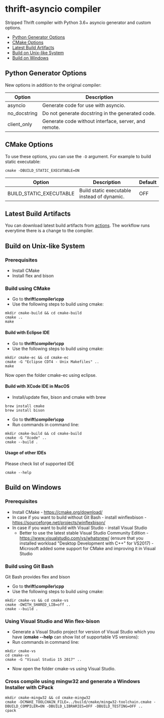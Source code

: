 # thrift-asyncio compiler

Stripped Thrift compiler with Python 3.6+ asyncio generator and custom options.

<!-- TOC -->

- [Python Generator Options](#python-generator-options)
- [CMake Options](#cmake-options)
- [Latest Build Artifacts](#latest-build-artifacts)
- [Build on Unix-like System](#build-on-unix-like-system)
- [Build on Windows](#build-on-windows)

<!-- /TOC -->

## Python Generator Options

New options in addition to the original compiler:

| Option       | Description                                          |
|--------------|------------------------------------------------------|
| asyncio      | Generate code for use with asyncio.                  | 
| no_docstring | Do not generate docstring in the generated code.     | 
| client_only  | Generate code without interface, server, and remote. |

## CMake Options

To use these options, you can use the `-D` argument. For example to build static executable:

```
cmake -DBUILD_STATIC_EXECUTABLE=ON
```

| Option                  | Description                                 | Default |
|-------------------------|---------------------------------------------|---------|
| BUILD_STATIC_EXECUTABLE | Build static executable instead of dynamic. | OFF     |


## Latest Build Artifacts

You can download latest build artifacts from [actions](https://github.com/Shivelight/thrift-asyncio/actions). The workflow runs everytime there is a change to the compiler.

## Build on Unix-like System

### Prerequisites
- Install CMake
- Install flex and bison

### Build using CMake

- Go to **thrift\compiler\cpp**
- Use the following steps to build using cmake:

```
mkdir cmake-build && cd cmake-build
cmake ..
make
```

#### Build with Eclipse IDE

- Go to **thrift\compiler\cpp**
- Use the following steps to build using cmake:

```
mkdir cmake-ec && cd cmake-ec
cmake -G "Eclipse CDT4 - Unix Makefiles" ..
make
```

Now open the folder cmake-ec using eclipse.

#### Build with XCode IDE in MacOS

- Install/update flex, bison and cmake with brew

```
brew install cmake
brew install bison
```

- Go to **thrift\compiler\cpp**
- Run commands in command line:

```
mkdir cmake-build && cd cmake-build
cmake -G "Xcode" ..
cmake --build .
```

#### Usage of other IDEs

Please check list of supported IDE 

```
cmake --help
```

## Build on Windows

### Prerequisites
- Install CMake - https://cmake.org/download/
- In case if you want to build without Git Bash - install winflexbison - https://sourceforge.net/projects/winflexbison/
- In case if you want to build with Visual Studio - install Visual Studio 
  - Better to use the latest stable Visual Studio Community Edition - https://www.visualstudio.com/vs/whatsnew/ (ensure that you installed workload "Desktop Development with C++" for VS2017) - Microsoft added some support for CMake and improving it in Visual Studio

### Build using Git Bash

Git Bash provides flex and bison

- Go to **thrift\compiler\cpp**
- Use the following steps to build using cmake:

```
mkdir cmake-vs && cd cmake-vs
cmake -DWITH_SHARED_LIB=off ..
cmake --build .
```

### Using Visual Studio and Win flex-bison

- Generate a Visual Studio project for version of Visual Studio which you have (**cmake --help** can show list of supportable VS versions):
- Run commands in command line:
```
mkdir cmake-vs
cd cmake-vs
cmake -G "Visual Studio 15 2017" ..
```
- Now open the folder cmake-vs using Visual Studio.

### Cross compile using mingw32 and generate a Windows Installer with CPack

```
mkdir cmake-mingw32 && cd cmake-mingw32
cmake -DCMAKE_TOOLCHAIN_FILE=../build/cmake/mingw32-toolchain.cmake -DBUILD_COMPILER=ON -DBUILD_LIBRARIES=OFF -DBUILD_TESTING=OFF ..
cpack
```